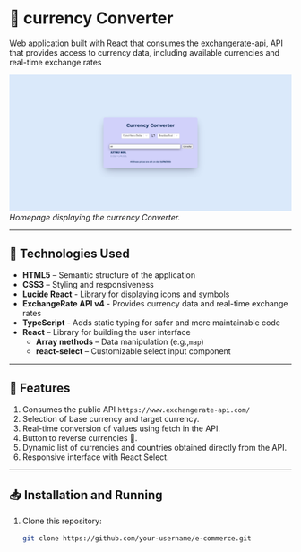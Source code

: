 
# 💱 currency Converter

Web application built with React that consumes the [exchangerate-api](https://www.exchangerate-api.com/), API that provides access to currency data, including available currencies and real-time exchange rates

![Project Screenshot](src/assets/Screenshot-currency-converter-project.png)  
*Homepage displaying the currency Converter.*

---

## 🧩 Technologies Used

- **HTML5** – Semantic structure of the application  
- **CSS3** – Styling and responsiveness  
- **Lucide React** - Library for displaying icons and symbols
- **ExchangeRate API v4** - Provides currency data and real-time exchange rates
- **TypeScript** - Adds static typing for safer and more maintainable code
- **React** – Library for building the user interface  
  - **Array methods** – Data manipulation (e.g.,`map`)  
  - **react-select** – Customizable select input component

---

## 🚀 Features

 1. Consumes the public API `https://www.exchangerate-api.com/`  
 2. Selection of base currency and target currency.
 3. Real-time conversion of values using fetch in the API.
 4. Button to reverse currencies 🔄.
 5. Dynamic list of currencies and countries obtained directly from the API.
 6. Responsive interface with React Select.

---

## 📥 Installation and Running

1. Clone this repository:
   ```bash
   git clone https://github.com/your-username/e-commerce.git

